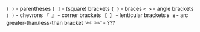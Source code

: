 `( )` - parentheses
`[ ]` - (square) brackets
`{ }` - braces
`< >` - angle brackets
`⟨ ⟩` - chevrons
`『 』` - corner brackets
`【 】` - lenticular brackets
`⦕ ⦖` - arc greater-than/less-than bracket
`༺ ༻` - ???